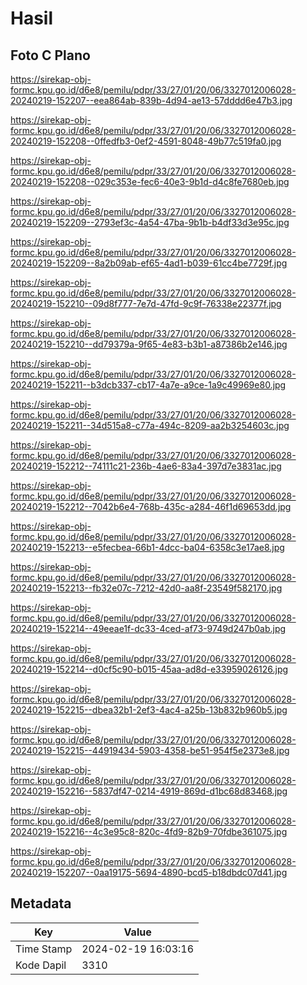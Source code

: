 # Hasil

## Foto C Plano

https://sirekap-obj-formc.kpu.go.id/d6e8/pemilu/pdpr/33/27/01/20/06/3327012006028-20240219-152207--eea864ab-839b-4d94-ae13-57dddd6e47b3.jpg

https://sirekap-obj-formc.kpu.go.id/d6e8/pemilu/pdpr/33/27/01/20/06/3327012006028-20240219-152208--0ffedfb3-0ef2-4591-8048-49b77c519fa0.jpg

https://sirekap-obj-formc.kpu.go.id/d6e8/pemilu/pdpr/33/27/01/20/06/3327012006028-20240219-152208--029c353e-fec6-40e3-9b1d-d4c8fe7680eb.jpg

https://sirekap-obj-formc.kpu.go.id/d6e8/pemilu/pdpr/33/27/01/20/06/3327012006028-20240219-152209--2793ef3c-4a54-47ba-9b1b-b4df33d3e95c.jpg

https://sirekap-obj-formc.kpu.go.id/d6e8/pemilu/pdpr/33/27/01/20/06/3327012006028-20240219-152209--8a2b09ab-ef65-4ad1-b039-61cc4be7729f.jpg

https://sirekap-obj-formc.kpu.go.id/d6e8/pemilu/pdpr/33/27/01/20/06/3327012006028-20240219-152210--09d8f777-7e7d-47fd-9c9f-76338e22377f.jpg

https://sirekap-obj-formc.kpu.go.id/d6e8/pemilu/pdpr/33/27/01/20/06/3327012006028-20240219-152210--dd79379a-9f65-4e83-b3b1-a87386b2e146.jpg

https://sirekap-obj-formc.kpu.go.id/d6e8/pemilu/pdpr/33/27/01/20/06/3327012006028-20240219-152211--b3dcb337-cb17-4a7e-a9ce-1a9c49969e80.jpg

https://sirekap-obj-formc.kpu.go.id/d6e8/pemilu/pdpr/33/27/01/20/06/3327012006028-20240219-152211--34d515a8-c77a-494c-8209-aa2b3254603c.jpg

https://sirekap-obj-formc.kpu.go.id/d6e8/pemilu/pdpr/33/27/01/20/06/3327012006028-20240219-152212--74111c21-236b-4ae6-83a4-397d7e3831ac.jpg

https://sirekap-obj-formc.kpu.go.id/d6e8/pemilu/pdpr/33/27/01/20/06/3327012006028-20240219-152212--7042b6e4-768b-435c-a284-46f1d69653dd.jpg

https://sirekap-obj-formc.kpu.go.id/d6e8/pemilu/pdpr/33/27/01/20/06/3327012006028-20240219-152213--e5fecbea-66b1-4dcc-ba04-6358c3e17ae8.jpg

https://sirekap-obj-formc.kpu.go.id/d6e8/pemilu/pdpr/33/27/01/20/06/3327012006028-20240219-152213--fb32e07c-7212-42d0-aa8f-23549f582170.jpg

https://sirekap-obj-formc.kpu.go.id/d6e8/pemilu/pdpr/33/27/01/20/06/3327012006028-20240219-152214--49eeae1f-dc33-4ced-af73-9749d247b0ab.jpg

https://sirekap-obj-formc.kpu.go.id/d6e8/pemilu/pdpr/33/27/01/20/06/3327012006028-20240219-152214--d0cf5c90-b015-45aa-ad8d-e33959026126.jpg

https://sirekap-obj-formc.kpu.go.id/d6e8/pemilu/pdpr/33/27/01/20/06/3327012006028-20240219-152215--dbea32b1-2ef3-4ac4-a25b-13b832b960b5.jpg

https://sirekap-obj-formc.kpu.go.id/d6e8/pemilu/pdpr/33/27/01/20/06/3327012006028-20240219-152215--44919434-5903-4358-be51-954f5e2373e8.jpg

https://sirekap-obj-formc.kpu.go.id/d6e8/pemilu/pdpr/33/27/01/20/06/3327012006028-20240219-152216--5837df47-0214-4919-869d-d1bc68d83468.jpg

https://sirekap-obj-formc.kpu.go.id/d6e8/pemilu/pdpr/33/27/01/20/06/3327012006028-20240219-152216--4c3e95c8-820c-4fd9-82b9-70fdbe361075.jpg

https://sirekap-obj-formc.kpu.go.id/d6e8/pemilu/pdpr/33/27/01/20/06/3327012006028-20240219-152207--0aa19175-5694-4890-bcd5-b18dbdc07d41.jpg


## Metadata

| Key        | Value               |
| ---------- | ------------------- |
| Time Stamp | 2024-02-19 16:03:16 |
| Kode Dapil | 3310                |



